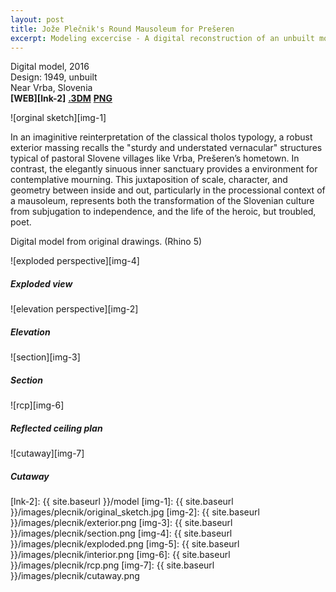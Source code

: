 ```yaml
---
layout: post
title: Jože Plečnik's Round Mausoleum for Prešeren
excerpt: Modeling excercise - A digital reconstruction of an unbuilt monument
---
```


Digital model, 2016  
Design: 1949, unbuilt  
Near Vrba, Slovenia  
**[WEB][lnk-2]**   **[.3DM][lnk-1]**   **[PNG][lnk-1]**

![orginal sketch][img-1]


In an imaginitive reinterpretation of the classical tholos typology, a robust exterior massing recalls the "sturdy and understated vernacular" structures typical of pastoral Slovene villages like Vrba, Prešeren’s hometown. In contrast, the elegantly sinuous inner sanctuary provides a environment for contemplative mourning. This juxtaposition of scale, character, and geometry between inside and out, particularly in the processional context of a mausoleum, represents both the transformation of the Slovenian culture from subjugation to independence, and the life of the heroic, but troubled, poet.  

Digital model from original drawings. (Rhino 5)  

![exploded perspective][img-4]

##### Exploded view

![elevation perspective][img-2]

##### Elevation

![section][img-3]

##### Section

![rcp][img-6]

##### Reflected ceiling plan

![cutaway][img-7]

##### Cutaway

[lnk-1]: https://drive.google.com/folderview?id=0B3fdHD1DBpRNUkNuV09teUdjZHc&usp=sharing
[lnk-2]: {{ site.baseurl }}/model
[img-1]: {{ site.baseurl }}/images/plecnik/original_sketch.jpg
[img-2]: {{ site.baseurl }}/images/plecnik/exterior.png
[img-3]: {{ site.baseurl }}/images/plecnik/section.png
[img-4]: {{ site.baseurl }}/images/plecnik/exploded.png
[img-5]: {{ site.baseurl }}/images/plecnik/interior.png
[img-6]: {{ site.baseurl }}/images/plecnik/rcp.png
[img-7]: {{ site.baseurl }}/images/plecnik/cutaway.png

